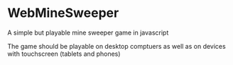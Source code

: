 # WebMineSweeper
A simple but playable mine sweeper game in javascript

The game should be playable on desktop comptuers as well as on devices with touchscreen (tablets and phones)